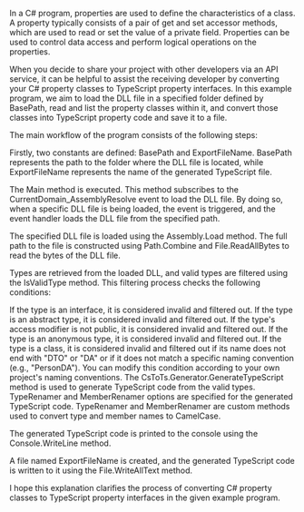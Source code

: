 In a C# program, properties are used to define the characteristics of a class. A property typically consists of a pair of get and set accessor methods, which are used to read or set the value of a private field. Properties can be used to control data access and perform logical operations on the properties.

When you decide to share your project with other developers via an API service, it can be helpful to assist the receiving developer by converting your C# property classes to TypeScript property interfaces. In this example program, we aim to load the DLL file in a specified folder defined by BasePath, read and list the property classes within it, and convert those classes into TypeScript property code and save it to a file.

The main workflow of the program consists of the following steps:

Firstly, two constants are defined: BasePath and ExportFileName. BasePath represents the path to the folder where the DLL file is located, while ExportFileName represents the name of the generated TypeScript file.

The Main method is executed. This method subscribes to the CurrentDomain_AssemblyResolve event to load the DLL file. By doing so, when a specific DLL file is being loaded, the event is triggered, and the event handler loads the DLL file from the specified path.

The specified DLL file is loaded using the Assembly.Load method. The full path to the file is constructed using Path.Combine and File.ReadAllBytes to read the bytes of the DLL file.

Types are retrieved from the loaded DLL, and valid types are filtered using the IsValidType method. This filtering process checks the following conditions:

If the type is an interface, it is considered invalid and filtered out.
If the type is an abstract type, it is considered invalid and filtered out.
If the type's access modifier is not public, it is considered invalid and filtered out.
If the type is an anonymous type, it is considered invalid and filtered out.
If the type is a class, it is considered invalid and filtered out if its name does not end with "DTO" or "DA" or if it does not match a specific naming convention (e.g., "PersonDA"). You can modify this condition according to your own project's naming conventions.
The CsToTs.Generator.GenerateTypeScript method is used to generate TypeScript code from the valid types. TypeRenamer and MemberRenamer options are specified for the generated TypeScript code. TypeRenamer and MemberRenamer are custom methods used to convert type and member names to CamelCase.

The generated TypeScript code is printed to the console using the Console.WriteLine method.

A file named ExportFileName is created, and the generated TypeScript code is written to it using the File.WriteAllText method.

I hope this explanation clarifies the process of converting C# property classes to TypeScript property interfaces in the given example program.
